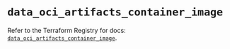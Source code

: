 # `data_oci_artifacts_container_image`

Refer to the Terraform Registry for docs: [`data_oci_artifacts_container_image`](https://registry.terraform.io/providers/oracle/oci/6.37.0/docs/data-sources/artifacts_container_image).
